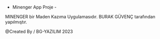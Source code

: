 - Minenger App Proje -

MINENGER bir Maden Kazıma Uygulamasıdır.
BURAK GÜVENÇ tarafından yapılmıştır.

@Created By / BG-YAZILIM 2023
